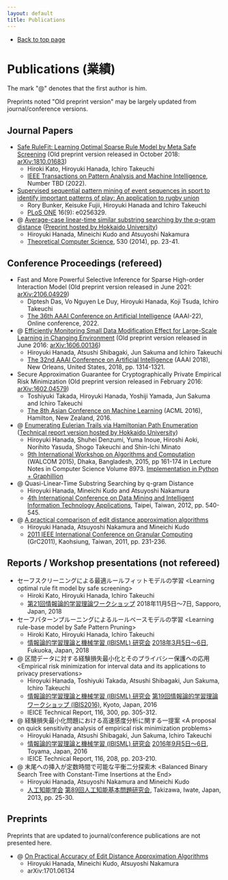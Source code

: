 ```yaml
---
layout: default
title: Publications
---
```


-   [Back to top page](../)

# Publications (業績)

The mark &quot;@&quot; denotes that the first author is him.

Preprints noted &quot;Old preprint version&quot; may be largely updated from journal/conference versions.

## Journal Papers

-   [Safe RuleFit: Learning Optimal Sparse Rule Model by Meta Safe Screening](https://ieeexplore.ieee.org/document/9762967) (Old preprint version released in October 2018: [arXiv:1810.01683](https://arxiv.org/abs/1810.01683))
    -   Hiroki Kato, Hiroyuki Hanada, Ichiro Takeuchi
    -   [IEEE Transactions on Pattern Analysis and Machine Intelligence](https://ieeexplore.ieee.org/xpl/RecentIssue.jsp?punumber=34), Number TBD (2022).
-   [Supervised sequential pattern mining of event sequences in sport to identify important patterns of play: An application to rugby union](https://journals.plos.org/plosone/article?id=10.1371/journal.pone.0256329)
    -   Rory Bunker, Keisuke Fujii, Hiroyuki Hanada and Ichiro Takeuchi
    -   [PLoS ONE](https://journals.plos.org/plosone/) 16(9): e0256329.
-   @ [Average-case linear-time similar substring searching by the q-gram distance](http://dx.doi.org/10.1016/j.tcs.2014.02.022) ([Preprint hosted by Hokkaido University](http://eprints.lib.hokudai.ac.jp/dspace/handle/2115/58429))
    -   Hiroyuki Hanada, Mineichi Kudo and Atsuyoshi Nakamura
    -   [Theoretical Computer Science](http://www.journals.elsevier.com/theoretical-computer-science/), 530 (2014), pp. 23-41.

## Conference Proceedings (refereed)

-   Fast and More Powerful Selective Inference for Sparse High-order Interaction Model (Old preprint version released in June 2021: [arXiv:2106.04929](https://arxiv.org/abs/2106.04929))
    -   Diptesh Das, Vo Nguyen Le Duy, Hiroyuki Hanada, Koji Tsuda, Ichiro Takeuchi
    -   [The 36th AAAI Conference on Artificial Intelligence](https://aaai.org/Conferences/AAAI-22/) (AAAI-22), Online conference, 2022.
-   @ [Efficiently Monitoring Small Data Modification Effect for Large-Scale Learning in Changing Environment](https://www.aaai.org/ocs/index.php/AAAI/AAAI18/paper/view/16089) (Old preprint version released in June 2016: [arXiv:1606.00136](https://arxiv.org/abs/1606.00136))
    -   Hiroyuki Hanada, Atsushi Shibagaki, Jun Sakuma and Ichiro Takeuchi
    -   [The 32nd AAAI Conference on Artificial Intelligence](https://aaai.org/Conferences/AAAI-18/) (AAAI 2018), New Orleans, United States, 2018, pp. 1314-1321.
-   Secure Approximation Guarantee for Cryptographically Private Empirical Risk Minimization (Old preprint version released in February 2016: [arXiv:1602.04579](http://arxiv.org/abs/1602.04579))
    -   Toshiyuki Takada, Hiroyuki Hanada, Yoshiji Yamada, Jun Sakuma and Ichiro Takeuchi
    -   [The 8th Asian Conference on Machine Learning](http://acml-conf.org/2016/) (ACML 2016), Hamilton, New Zealand, 2016.
-   @ [Enumerating Eulerian Trails via Hamiltonian Path Enumeration](http://link.springer.com/chapter/10.1007/978-3-319-15612-5_15) ([Technical report version hosted by Hokkaido University](http://www-alg.ist.hokudai.ac.jp/~thomas/TCSTR/tcstr_14_79/tcstr_14_79.pdf))
    -   Hiroyuki Hanada, Shuhei Denzumi, Yuma Inoue, Hiroshi Aoki, Norihito Yasuda, Shogo Takeuchi and Shin-Ichi Minato
    -   [9th International Workshop on Algorithms and Computation](http://www.buet.ac.bd/cse/walcom2015/) (WALCOM 2015), Dhaka, Bangladesh, 2015, pp 161-174 in Lecture Notes in Computer Science Volume 8973.
[Implementation in Python + Graphillion](https://github.com/hana-hiro/graphillion-trails)
-   @ Quasi-Linear-Time Substring Searching by q-gram Distance
    -   Hiroyuki Hanada, Mineichi Kudo and Atsuyoshi Nakamura
    -   [4th International Conference on Data Mining and Intelligent Information Technology Applications](http://www.aicit.org/icmia2012/home/index.html), Taipei, Taiwan, 2012, pp. 540-545.
-   @ [A practical comparison of edit distance approximation algorithms](http://ieeexplore.ieee.org/xpl/articleDetails.jsp?reload=true&arnumber=6122599)
    -   Hiroyuki Hanada, Atsuyoshi Nakamura and Mineichi Kudo
    -   [2011 IEEE International Conference on Granular Computing](http://grc2011.nuk.edu.tw/) (GrC2011), Kaohsiung, Taiwan, 2011, pp. 231-236.

## Reports / Workshop presentations (not refereed)

-   セーフスクリーニングによる最適ルールフィットモデルの学習 &lt;Learning optimal rule fit model by safe screening&gt;
    -   Hiroki Kato, Hiroyuki Hanada, Ichiro Takeuchi
    -   [第21回情報論的学習理論ワークショップ](http://ibisml.org/ibis2018/) 2018年11月5日～7日, Sapporo, Japan, 2018
-   セーフパターンプルーニングによるルールベースモデルの学習 &lt;Learning rule-base model by Safe Pattern Pruning&gt;
    -   Hiroki Kato, Hiroyuki Hanada, Ichiro Takeuchi
    -   [情報論的学習理論と機械学習 (IBISML) 研究会](http://ibisml.org/) [2018年3月5日～6日](http://www.ieice.org/ken/program/index.php?tgs_regid=e308876a78830ad9e1d02c5e019be8248c80e1d50c2e7c318176b86db7481f8d&tgid=IEICE-IBISML&lang=), Fukuoka, Japan, 2018
-   @ 区間データに対する経験損失最小化とそのプライバシー保護への応用 &lt;Empirical risk minimization for interval data and its applications to privacy preservations&gt;
    -   Hiroyuki Hanada, Toshiyuki Takada, Atsushi Shibagaki, Jun Sakuma, Ichiro Takeuchi
    -   [情報論的学習理論と機械学習 (IBISML) 研究会](http://ibisml.org/) [第19回情報論的学習理論ワークショップ (IBIS2016)](http://ibisml.org/ibis2016/), Kyoto, Japan, 2016
    -   IEICE Technical Report, 116, 300, pp. 305-312.
-   @ 経験損失最小化問題における高速感度分析に関する一提案 &lt;A proposal on quick sensitivity analysis of empirical risk minimization problems&gt;
    -   Hiroyuki Hanada, Atsushi Shibagaki, Jun Sakuma, Ichiro Takeuchi
    -   [情報論的学習理論と機械学習 (IBISML) 研究会](http://ibisml.org/) [2016年9月5日～6日](http://www.ieice.org/ken/program/index.php?tgs_regid=330de16df8113ecfb5276fcd2cb6c9fee0ec41dc9c5f37715f588e3e9d6d2106&tgid=IEICE-IBISML&lang=), Toyama, Japan, 2016
    -   IEICE Technical Report, 116, 208, pp. 203-210.
-   @ 末尾への挿入が定数時間で可能な平衡二分探索木 &lt;Balanced Binary Search Tree with Constant-Time Insertions at the End&gt;
    -   Hiroyuki Hanada, Atsuyoshi Nakamura and Mineichi Kudo
    -   [人工知能学会](http://www.ai-gakkai.or.jp/) [第89回人工知能基本問題研究会](http://www.donald.ai.kyutech.ac.jp/sigfpai/past/fpai89.html), Takizawa, Iwate, Japan, 2013, pp. 25-30.

## Preprints

Preprints that are updated to journal/conference publications are not presented here.

-   @ [On Practical Accuracy of Edit Distance Approximation Algorithms](https://arxiv.org/abs/1701.06134)
    -   Hiroyuki Hanada, Mineichi Kudo, Atsuyoshi Nakamura
    -   arXiv:1701.06134
